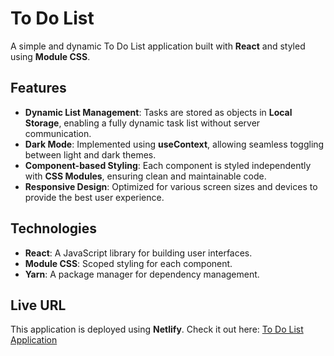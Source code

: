 # To Do List

A simple and dynamic To Do List application built with **React** and styled using **Module CSS**.

## Features
- **Dynamic List Management**: Tasks are stored as objects in **Local Storage**, enabling a fully dynamic task list without server communication.
- **Dark Mode**: Implemented using **useContext**, allowing seamless toggling between light and dark themes.
- **Component-based Styling**: Each component is styled independently with **CSS Modules**, ensuring clean and maintainable code.
- **Responsive Design**: Optimized for various screen sizes and devices to provide the best user experience.

## Technologies
- **React**: A JavaScript library for building user interfaces.
- **Module CSS**: Scoped styling for each component.
- **Yarn**: A package manager for dependency management.

## Live URL
This application is deployed using **Netlify**.
Check it out here: <a href="https://gloria-to-do-list.netlify.app/" target="_blank">To Do List Application</a>

